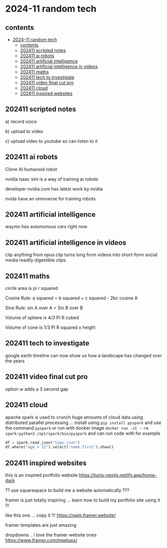 # 2024-11 random tech

## contents

- [2024-11 random tech](#2024-11-random-tech)
  - [contents](#contents)
  - [202411 scripted notes](#202411-scripted-notes)
  - [202411 ai robots](#202411-ai-robots)
  - [202411 artificial intelligence](#202411-artificial-intelligence)
  - [202411 artificial intelligence in videos](#202411-artificial-intelligence-in-videos)
  - [202411 maths](#202411-maths)
  - [202411 tech to investigate](#202411-tech-to-investigate)
  - [202411 video final cut pro](#202411-video-final-cut-pro)
  - [202411 cloud](#202411-cloud)
  - [202411 inspired websites](#202411-inspired-websites)



## 202411 scripted notes

a) record voice

b) upload to video

c) upload video to youtube so can listen to it

## 202411 ai robots

Clone AI humanoid robot

nvidia isaac sim is a way of training ai robots

developer nvidia.com has latest work by nvidia

nvida have an omniverse for training robots

## 202411 artificial intelligence

waymo has autonomous cars right now

## 202411 artificial intelligence in videos

clip anything from opus clip turns long form videos into short-form social media readily digestible clips.

## 202411 maths

circle area is pi r squared

Cosine Rule: a squared = b squared + c squared - 2bc cosine A

Sine Rule: sin A over A = Sin B over B

Volume of sphere is 4/3 PI R cubed

Volume of cone is 1/3 PI R squared x height

## 202411 tech to investigate

google earth timeline can now show us how a landscape has changed over the years


## 202411 video final cut pro 

option w adds a 3 second gap 


## 202411 cloud

apache spark is used to crunch huge amounts of cloud data using distributed parallel processing ... install using `pip install pyspark` and use the command `pyspark` or run with docker image `docker run -it --rm spark:python3 /opt/spark/bin/pyspark` and can run code with for example 

```py 
df = spark.read.json("logs.json")
df.where("age > 21").select("name.first").show()
```

## 202411 inspired websites

this is an inspired portfolio website https://tunis-nextjs.netlify.app/home-dark

?? use squarespace to build me a website automatically ???

framer is just totally inspiring ... learn how to build my portfolio site using it !!!

like this one ... copy it !!! https://najm.framer.website/

framer templates are just amazing

dropdowns .. i love the framer website ones https://www.framer.com/meetups/

